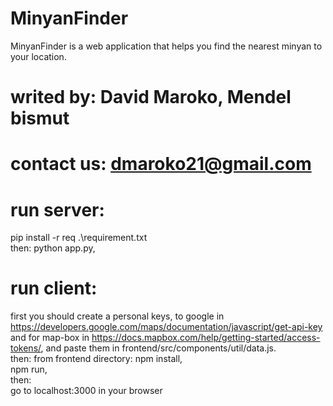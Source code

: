 # MinyanFinder
MinyanFinder is a web application that helps you find the nearest minyan to your location.
# writed by: David Maroko, Mendel bismut
# contact us: dmaroko21@gmail.com
# run server: 
pip install -r req .\requirement.txt  
then:
python app.py,  
# run client:
first you should create a personal keys,
to google in  https://developers.google.com/maps/documentation/javascript/get-api-key
and for map-box in https://docs.mapbox.com/help/getting-started/access-tokens/, 
and paste them in frontend/src/components/util/data.js.  
then:
from frontend directory:
npm install,  
npm run,  
then:   
go to localhost:3000 in your browser
